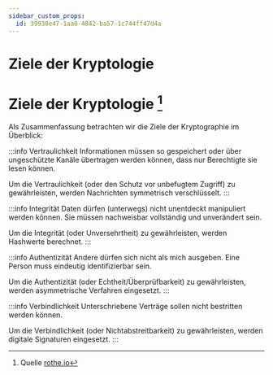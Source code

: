```yaml
---
sidebar_custom_props:
  id: 39930e47-1aa0-4842-ba57-1c744ff47d4a
---
```


# Ziele der Kryptologie

# Ziele der Kryptologie [^1]
Als Zusammenfassung betrachten wir die Ziele der Kryptographie im Überblick:

:::info Vertraulichkeit
Informationen müssen so gespeichert oder über ungeschützte Kanäle übertragen werden können, dass nur Berechtigte sie lesen können.

Um die Vertraulichkeit (oder den Schutz vor unbefugtem Zugriff) zu gewährleisten, werden Nachrichten symmetrisch verschlüsselt.
:::

:::info Integrität
Daten dürfen (unterwegs) nicht unentdeckt manipuliert werden können. Sie müssen nachweisbar vollständig und unverändert sein.

Um die Integrität (oder Unversehrtheit) zu gewährleisten, werden Hashwerte berechnet.
:::

:::info Authentizität
Andere dürfen sich nicht als mich ausgeben. Eine Person muss eindeutig identifizierbar sein.

Um die Authentizität (oder Echtheit/Überprüfbarkeit) zu gewährleisten, werden asymmetrische Verfahren eingesetzt.
:::

:::info Verbindlichkeit
Unterschriebene Verträge sollen nicht bestritten werden können.

Um die Verbindlichkeit (oder Nichtabstreitbarkeit) zu gewährleisten, werden digitale Signaturen eingesetzt.
:::

[^1]: Quelle [rothe.io](https://rothe.io/?b=crypto&p=177715)

